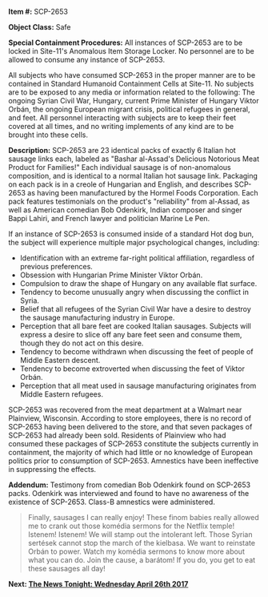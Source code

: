 **Item #:** SCP-2653

**Object Class:** Safe

**Special Containment Procedures:** All instances of SCP-2653 are to be locked in Site-11's Anomalous Item Storage Locker. No personnel are to be allowed to consume any instance of SCP-2653.

All subjects who have consumed SCP-2653 in the proper manner are to be contained in Standard Humanoid Containment Cells at Site-11. No subjects are to be exposed to any media or information related to the following: The ongoing Syrian Civil War, Hungary, current Prime Minister of Hungary Viktor Orbán, the ongoing European migrant crisis, political refugees in general, and feet. All personnel interacting with subjects are to keep their feet covered at all times, and no writing implements of any kind are to be brought into these cells.

**Description:** SCP-2653 are 23 identical packs of exactly 6 Italian hot sausage links each, labeled as "Bashar al-Assad's Delicious Notorious Meat Product for Families!" Each individual sausage is of non-anomalous composition, and is identical to a normal Italian hot sausage link. Packaging on each pack is in a creole of Hungarian and English, and describes SCP-2653 as having been manufactured by the Hormel Foods Corporation. Each pack features testimonials on the product's "reliability" from al-Assad, as well as American comedian Bob Odenkirk, Indian composer and singer Bappi Lahiri, and French lawyer and politician Marine Le Pen.

If an instance of SCP-2653 is consumed inside of a standard Hot dog bun, the subject will experience multiple major psychological changes, including:

*   Identification with an extreme far-right political affiliation, regardless of previous preferences.
*   Obsession with Hungarian Prime Minister Viktor Orbán.
*   Compulsion to draw the shape of Hungary on any available flat surface.
*   Tendency to become unusually angry when discussing the conflict in Syria.
*   Belief that all refugees of the Syrian Civil War have a desire to destroy the sausage manufacturing industry in Europe.
*   Perception that all bare feet are cooked Italian sausages. Subjects will express a desire to slice off any bare feet seen and consume them, though they do not act on this desire.
*   Tendency to become withdrawn when discussing the feet of people of Middle Eastern descent.
*   Tendency to become extroverted when discussing the feet of Viktor Orbán.
*   Perception that all meat used in sausage manufacturing originates from Middle Eastern refugees.

SCP-2653 was recovered from the meat department at a Walmart near Plainview, Wisconsin. According to store employees, there is no record of SCP-2653 having been delivered to the store, and that seven packages of SCP-2653 had already been sold. Residents of Plainview who had consumed these packages of SCP-2653 constitute the subjects currently in containment, the majority of which had little or no knowledge of European politics prior to consumption of SCP-2653. Amnestics have been ineffective in suppressing the effects.

**Addendum:** Testimony from comedian Bob Odenkirk found on SCP-2653 packs. Odenkirk was interviewed and found to have no awareness of the existence of SCP-2653. Class-B amnestics were administered.

> Finally, sausages I can really enjoy! These finom babies really allowed me to crank out those komédia sermons for the Netflix temple! Istenem! Istenem! We will stamp out the intolerant left. Those Syrian sertések cannot stop the march of the kielbasa. We want to reinstate Orbán to power. Watch my komédia sermons to know more about what you can do. Join the cause, a barátom! If you do, you get to eat these sausages all day!

**Next: [The News Tonight: Wednesday April 26th 2017](/the-news-tonight-wednesday-april-26th-2017)**
